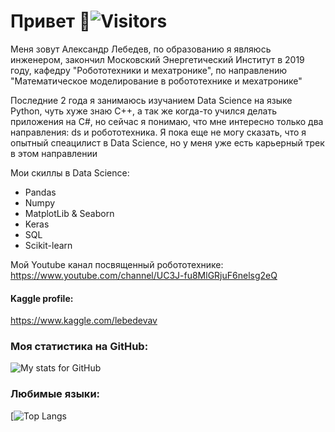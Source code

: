 # Привет 👋![Visitors](https://visitor-badge.glitch.me/badge?page_id=VL-Systems) 


Меня зовут Александр Лебедев, по образованию я являюсь инженером, закончил Московский Энергетический Институт в 2019 году, кафедру "Робототехники и мехатронике", по направлению "Математическое моделирование в робототехнике и мехатронике"

Последние 2 года я занимаюсь изучанием Data Science на языке Python, чуть хуже знаю C++, а так же когда-то учился делать приложения на C#, но сейчас я понимаю, что мне интересно только два направления: ds и робототехника.
Я пока еще не могу сказать, что я опытный спеацилист в Data Science, но у меня уже есть карьерный трек в этом направлении 

Мои скиллы в Data Science: 
- Pandas 
- Numpy
- MatplotLib & Seaborn
- Keras
- SQL
- Scikit-learn

Мой Youtube канал посвященный робототехнике: 
https://www.youtube.com/channel/UC3J-fu8MlGRjuF6nelsg2eQ

#### Kaggle profile:
https://www.kaggle.com/lebedevav

### Моя статистика на GitHub: 
![My stats for GitHub](https://github-readme-stats.vercel.app/api?username=VL-Systems&count_private=true&hide=contribs&show_icons=true&theme=radical)

### Любимые языки: 
[![Top Langs](https://github-readme-stats.vercel.app/api/top-langs/?username=VL-Systems&count_private=true&hide=tsql&langs_count=7&theme=radical&layout=compact)
